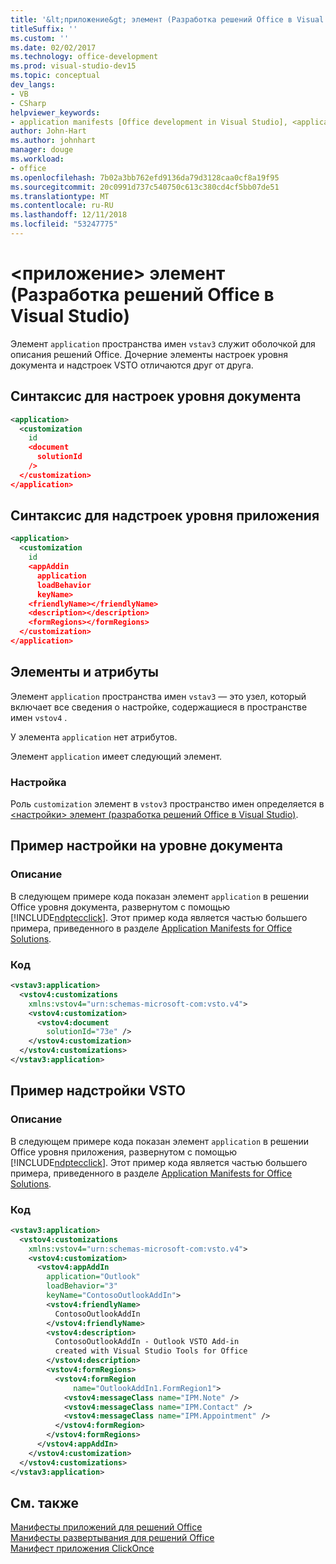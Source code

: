 ```yaml
---
title: '&lt;приложение&gt; элемент (Разработка решений Office в Visual Studio)'
titleSuffix: ''
ms.custom: ''
ms.date: 02/02/2017
ms.technology: office-development
ms.prod: visual-studio-dev15
ms.topic: conceptual
dev_langs:
- VB
- CSharp
helpviewer_keywords:
- application manifests [Office development in Visual Studio], <application> element
author: John-Hart
ms.author: johnhart
manager: douge
ms.workload:
- office
ms.openlocfilehash: 7b02a3bb762efd9136da79d3128caa0cf8a19f95
ms.sourcegitcommit: 20c0991d737c540750c613c380cd4cf5bb07de51
ms.translationtype: MT
ms.contentlocale: ru-RU
ms.lasthandoff: 12/11/2018
ms.locfileid: "53247775"
---
```

# <a name="ltapplicationgt-element-office-development-in-visual-studio"></a>&lt;приложение&gt; элемент (Разработка решений Office в Visual Studio)
  Элемент `application` пространства имен `vstav3` служит оболочкой для описания решений Office. Дочерние элементы настроек уровня документа и надстроек VSTO отличаются друг от друга.  
  
## <a name="syntax-for-document-level-customizations"></a>Синтаксис для настроек уровня документа  
  
```xml 
<application>  
  <customization  
    id  
    <document  
      solutionId  
    />  
  </customization>  
</application>  
```  
  
## <a name="syntax-for-application-level-add-ins"></a>Синтаксис для надстроек уровня приложения  
  
```xml
<application>  
  <customization  
    id  
    <appAddin  
      application  
      loadBehavior  
      keyName>  
    <friendlyName></friendlyName>  
    <description></description>  
    <formRegions></formRegions>  
  </customization>  
</application>  
```  
  
## <a name="elements-and-attributes"></a>Элементы и атрибуты  
 Элемент `application` пространства имен `vstav3` — это узел, который включает все сведения о настройке, содержащиеся в пространстве имен `vstov4` .  
  
 У элемента `application` нет атрибутов.  
  
 Элемент `application` имеет следующий элемент.  
  
### <a name="customization"></a>Настройка  
 Роль `customization` элемент в `vstov3` пространство имен определяется в [ &#60;настройки&#62; элемент &#40;разработка решений Office в Visual Studio&#41;](../vsto/customization-element-office-development-in-visual-studio.md).  
  
## <a name="document-level-customization-example"></a>Пример настройки на уровне документа  
  
### <a name="description"></a>Описание  
 В следующем примере кода показан элемент `application` в решении Office уровня документа, развернутом с помощью [!INCLUDE[ndptecclick](../vsto/includes/ndptecclick-md.md)]. Этот пример кода является частью большего примера, приведенного в разделе [Application Manifests for Office Solutions](../vsto/application-manifests-for-office-solutions.md).  
  
### <a name="code"></a>Код  
  
```xml  
<vstav3:application>  
  <vstov4:customizations   
    xmlns:vstov4="urn:schemas-microsoft-com:vsto.v4">  
    <vstov4:customization>  
      <vstov4:document   
        solutionId="73e" />  
    </vstov4:customization>  
  </vstov4:customizations>  
</vstav3:application>  
```  
  
## <a name="vsto-add-in-example"></a>Пример надстройки VSTO  
  
### <a name="description"></a>Описание  
 В следующем примере кода показан элемент `application` в решении Office уровня приложения, развернутом с помощью [!INCLUDE[ndptecclick](../vsto/includes/ndptecclick-md.md)]. Этот пример кода является частью большего примера, приведенного в разделе [Application Manifests for Office Solutions](../vsto/application-manifests-for-office-solutions.md).  
  
### <a name="code"></a>Код  
  
```xml  
<vstav3:application>  
  <vstov4:customizations   
    xmlns:vstov4="urn:schemas-microsoft-com:vsto.v4">  
    <vstov4:customization>  
      <vstov4:appAddIn   
        application="Outlook"   
        loadBehavior="3"   
        keyName="ContosoOutlookAddIn">  
        <vstov4:friendlyName>  
          ContosoOutlookAddIn  
        </vstov4:friendlyName>  
        <vstov4:description>  
          ContosoOutlookAddIn - Outlook VSTO Add-in   
          created with Visual Studio Tools for Office  
        </vstov4:description>  
        <vstov4:formRegions>  
          <vstov4:formRegion  
              name="OutlookAddIn1.FormRegion1">  
            <vstov4:messageClass name="IPM.Note" />  
            <vstov4:messageClass name="IPM.Contact" />  
            <vstov4:messageClass name="IPM.Appointment" />  
          </vstov4:formRegion>  
        </vstov4:formRegions>  
      </vstov4:appAddIn>  
    </vstov4:customization>  
  </vstov4:customizations>  
</vstav3:application>  
```  
  
## <a name="see-also"></a>См. также  
 [Манифесты приложений для решений Office](../vsto/application-manifests-for-office-solutions.md)   
 [Манифесты развертывания для решений Office](../vsto/deployment-manifests-for-office-solutions.md)   
 [Манифест приложения ClickOnce](/visualstudio/deployment/clickonce-application-manifest)  
  
  